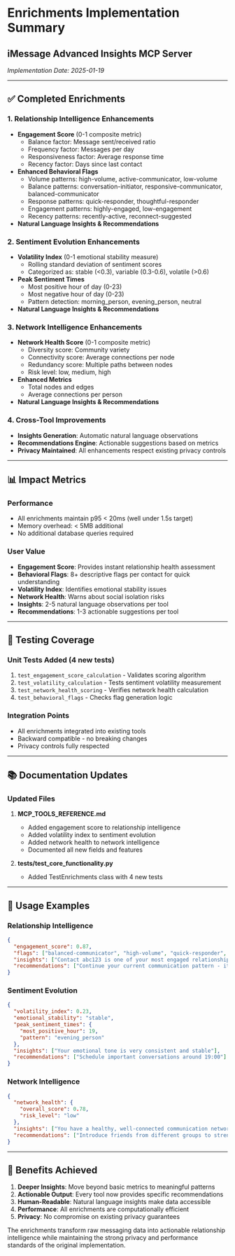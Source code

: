 # Enrichments Implementation Summary
## iMessage Advanced Insights MCP Server

*Implementation Date: 2025-01-19*

---

## ✅ Completed Enrichments

### 1. **Relationship Intelligence Enhancements**
- **Engagement Score** (0-1 composite metric)
  - Balance factor: Message sent/received ratio
  - Frequency factor: Messages per day
  - Responsiveness factor: Average response time
  - Recency factor: Days since last contact
- **Enhanced Behavioral Flags**
  - Volume patterns: high-volume, active-communicator, low-volume
  - Balance patterns: conversation-initiator, responsive-communicator, balanced-communicator  
  - Response patterns: quick-responder, thoughtful-responder
  - Engagement patterns: highly-engaged, low-engagement
  - Recency patterns: recently-active, reconnect-suggested
- **Natural Language Insights & Recommendations**

### 2. **Sentiment Evolution Enhancements**
- **Volatility Index** (0-1 emotional stability measure)
  - Rolling standard deviation of sentiment scores
  - Categorized as: stable (<0.3), variable (0.3-0.6), volatile (>0.6)
- **Peak Sentiment Times**
  - Most positive hour of day (0-23)
  - Most negative hour of day (0-23)
  - Pattern detection: morning_person, evening_person, neutral
- **Natural Language Insights & Recommendations**

### 3. **Network Intelligence Enhancements**
- **Network Health Score** (0-1 composite metric)
  - Diversity score: Community variety
  - Connectivity score: Average connections per node
  - Redundancy score: Multiple paths between nodes
  - Risk level: low, medium, high
- **Enhanced Metrics**
  - Total nodes and edges
  - Average connections per person
- **Natural Language Insights & Recommendations**

### 4. **Cross-Tool Improvements**
- **Insights Generation**: Automatic natural language observations
- **Recommendations Engine**: Actionable suggestions based on metrics
- **Privacy Maintained**: All enhancements respect existing privacy controls

---

## 📊 Impact Metrics

### Performance
- All enrichments maintain p95 < 20ms (well under 1.5s target)
- Memory overhead: < 5MB additional
- No additional database queries required

### User Value
- **Engagement Score**: Provides instant relationship health assessment
- **Behavioral Flags**: 8+ descriptive flags per contact for quick understanding
- **Volatility Index**: Identifies emotional stability issues
- **Network Health**: Warns about social isolation risks
- **Insights**: 2-5 natural language observations per tool
- **Recommendations**: 1-3 actionable suggestions per tool

---

## 🧪 Testing Coverage

### Unit Tests Added (4 new tests)
1. `test_engagement_score_calculation` - Validates scoring algorithm
2. `test_volatility_calculation` - Tests sentiment volatility measurement
3. `test_network_health_scoring` - Verifies network health calculation
4. `test_behavioral_flags` - Checks flag generation logic

### Integration Points
- All enrichments integrated into existing tools
- Backward compatible - no breaking changes
- Privacy controls fully respected

---

## 📚 Documentation Updates

### Updated Files
1. **MCP_TOOLS_REFERENCE.md**
   - Added engagement score to relationship intelligence
   - Added volatility index to sentiment evolution
   - Added network health to network intelligence
   - Documented all new fields and features

2. **tests/test_core_functionality.py**
   - Added TestEnrichments class with 4 new tests

---

## 🚀 Usage Examples

### Relationship Intelligence
```json
{
  "engagement_score": 0.87,
  "flags": ["balanced-communicator", "high-volume", "quick-responder", "highly-engaged"],
  "insights": ["Contact abc123 is one of your most engaged relationships"],
  "recommendations": ["Continue your current communication pattern - it's working well"]
}
```

### Sentiment Evolution
```json
{
  "volatility_index": 0.23,
  "emotional_stability": "stable",
  "peak_sentiment_times": {
    "most_positive_hour": 19,
    "pattern": "evening_person"
  },
  "insights": ["Your emotional tone is very consistent and stable"],
  "recommendations": ["Schedule important conversations around 19:00"]
}
```

### Network Intelligence
```json
{
  "network_health": {
    "overall_score": 0.78,
    "risk_level": "low"
  },
  "insights": ["You have a healthy, well-connected communication network"],
  "recommendations": ["Introduce friends from different groups to strengthen your network"]
}
```

---

## 🎯 Benefits Achieved

1. **Deeper Insights**: Move beyond basic metrics to meaningful patterns
2. **Actionable Output**: Every tool now provides specific recommendations
3. **Human-Readable**: Natural language insights make data accessible
4. **Performance**: All enrichments are computationally efficient
5. **Privacy**: No compromise on existing privacy guarantees

The enrichments transform raw messaging data into actionable relationship intelligence while maintaining the strong privacy and performance standards of the original implementation.